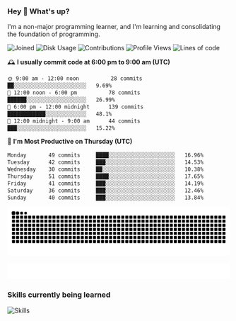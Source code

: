 ### Hey :wave: What's up?

I'm a non-major programming learner, and I'm learning and consolidating the foundation of programming.

<!--START_SECTION:waka-->
![Joined](http://img.shields.io/badge/Joined-7%20years%20ago-6D67E4?style=flat&labelColor=453C67)
![Disk Usage](http://img.shields.io/badge/Github%27s%20Storage-598.3%20MB-FD841F?style=flat&labelColor=E14D2A)
![Contributions](http://img.shields.io/badge/Contributions%20in%202023-334-7DCE13?style=flat&labelColor=2B7A0B)
![Profile Views](http://img.shields.io/badge/Profile%20Views-2-3AB4F2?style=flat&labelColor=0078AA)
![Lines of code](https://img.shields.io/badge/Lines%20of%20code-2%20Million%20Lines%20of%20code-FF8B8B?style=flat&labelColor=EB4747)

🕰️ **I usually commit code at 6:00 pm to 9:00 am (UTC)** 

```text
🌞 9:00 am - 12:00 noon          28 commits     ██░░░░░░░░░░░░░░░░░░░░░░░   9.69% 
🌆 12:00 noon - 6:00 pm          78 commits     ██████░░░░░░░░░░░░░░░░░░░   26.99% 
🌃 6:00 pm - 12:00 midnight      139 commits    ████████████░░░░░░░░░░░░░   48.1% 
🌙 12:00 midnight - 9:00 am      44 commits     ███░░░░░░░░░░░░░░░░░░░░░░   15.22%
```
📅 **I'm Most Productive on Thursday (UTC)** 

```text
Monday       49 commits     ████░░░░░░░░░░░░░░░░░░░░░   16.96% 
Tuesday      42 commits     ███░░░░░░░░░░░░░░░░░░░░░░   14.53% 
Wednesday    30 commits     ██░░░░░░░░░░░░░░░░░░░░░░░   10.38% 
Thursday     51 commits     ████░░░░░░░░░░░░░░░░░░░░░   17.65% 
Friday       41 commits     ███░░░░░░░░░░░░░░░░░░░░░░   14.19% 
Saturday     36 commits     ███░░░░░░░░░░░░░░░░░░░░░░   12.46% 
Sunday       40 commits     ███░░░░░░░░░░░░░░░░░░░░░░   13.84%
```

<!--END_SECTION:waka-->

![Snake animation](https://raw.githubusercontent.com/dirname/dirname/output/snake.svg)

![metrics](github-metrics.svg)

### Skills currently being learned

![Skills](https://skillicons.dev/icons?i=linux,rust,go,solidity,typescript,bash,git,postgres,mysql,redis,mongo,docker,kubernetes,grafana,prometheus)
